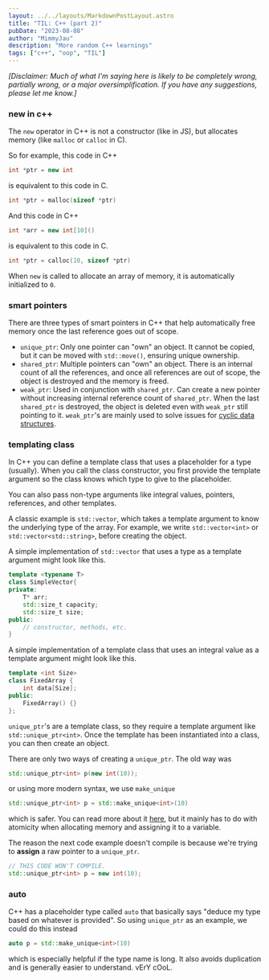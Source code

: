 ```yaml
---
layout: ../../layouts/MarkdownPostLayout.astro
title: "TIL: C++ (part 2)"
pubDate: "2023-08-08"
author: "MimmyJau"
description: "More random C++ learnings"
tags: ["c++", "oop", "TIL"]
---
```


*\[Disclaimer: Much of what I'm saying here is likely to be completely wrong, partially wrong, or a major oversimplification. If you have any suggestions, please let me know.\]*

### new in c++
The `new` operator in C++ is not a constructor (like in JS), but allocates memory (like `malloc` or `calloc` in C). 

So for example, this code in C++
``` cpp
int *ptr = new int
```
is equivalent to this code in C.
``` c
int *ptr = malloc(sizeof *ptr)
```

And this code in C++
``` cpp
int *arr = new int[10]()
```
is equivalent to this code in C.
``` c
int *ptr = calloc(10, sizeof *ptr)
```

When `new` is called to allocate an array of memory, it is automatically initialized to `0`. 

### smart pointers

There are three types of smart pointers in C++ that help automatically free memory once the last reference goes out of scope.
- `unique_ptr`: Only one pointer can "own" an object. It cannot be copied, but it can be moved with `std::move()`, ensuring unique ownership. 
- `shared_ptr`: Multiple pointers can "own" an object. There is an internal count of all the references, and once all references are out of scope, the object is destroyed and the memory is freed.
- `weak_ptr`: Used in conjunction with `shared_ptr`. Can create a new pointer without increasing internal reference count of `shared_ptr`. When the last `shared_ptr` is destroyed, the object is deleted even with `weak_ptr` still pointing to it. `weak_ptr`'s are mainly used to solve issues for [cyclic data structures](https://stackoverflow.com/a/7473652/).

### templating class

In C++ you can define a template class that uses a placeholder for a type (usually). When you call the class constructor, you first provide the template argument so the class knows which type to give to the placeholder. 

You can also pass non-type arguments like integral values, pointers, references, and other templates. 

A classic example is `std::vector`, which takes a template argument to know the underlying type of the array. For example, we write `std::vector<int>` or `std::vector<std::string>`, before creating the object. 

A simple implementation of `std::vector` that uses a type as a template argument might look like this.
```cpp
template <typename T>
class SimpleVector{
private:
    T* arr;
    std::size_t capacity;
    std::size_t size;
public:
    // constructor, methods, etc.
}
```

A simple implementation of a template class that uses an integral value as a template argument might look like this.
```cpp
template <int Size>
class FixedArray {
    int data[Size];
public:
    FixedArray() {}
};
```

`unique_ptr`'s are a template class, so they require a template argument like `std::unique_ptr<int>`. Once the template has been instantiated into a class, you can then create an object. 

There are only two ways of creating a `unique_ptr`. The old way was
``` cpp
std::unique_ptr<int> p(new int(10));
```
or using more modern syntax, we use `make_unique`
``` cpp
std::unique_ptr<int> p = std::make_unique<int>(10)
```
which is safer. You can read more about it [here](https://stackoverflow.com/q/37514509), but it mainly has to do with atomicity when allocating memory and assigning it to a variable.

The reason the next code example doesn't compile is because we're trying to **assign** a raw pointer to a `unique_ptr`. 
```cpp
// THIS CODE WON'T COMPILE.
std::unique_ptr<int> p = new int(10);
```

### auto
C++ has a placeholder type called `auto` that basically says "deduce my type based on whatever is provided". So using `unique_ptr` as an example, we could do this instead
``` cpp
auto p = std::make_unique<int>(10)
```
which is especially helpful if the type name is long. It also avoids duplication and is generally easier to understand. vErY cOoL.
